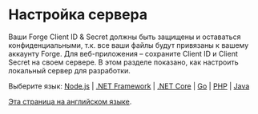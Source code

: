 # Настройка сервера

Ваши Forge Client ID & Secret должны быть защищены и оставаться конфиденциальными, т.к. все ваши файлы будут привязаны к вашему аккаунту Forge. Для веб-приложения – сохраните Client ID и Client Secret на своем сервере. В этом разделе показано, как настроить локальный сервер для разработки.

Выберите язык: [Node.js](environment/setup/nodejs_2legged) | [.NET Framework](environment/setup/net_2legged) | [.NET Core](environment/setup/netcore_2legged) | [Go](environment/setup/go) | [PHP](environment/setup/php) | [Java](environment/setup/java) 

[Эта страница на английском языке](https://learnforge.autodesk.io/#/environment/setup/2legged).


